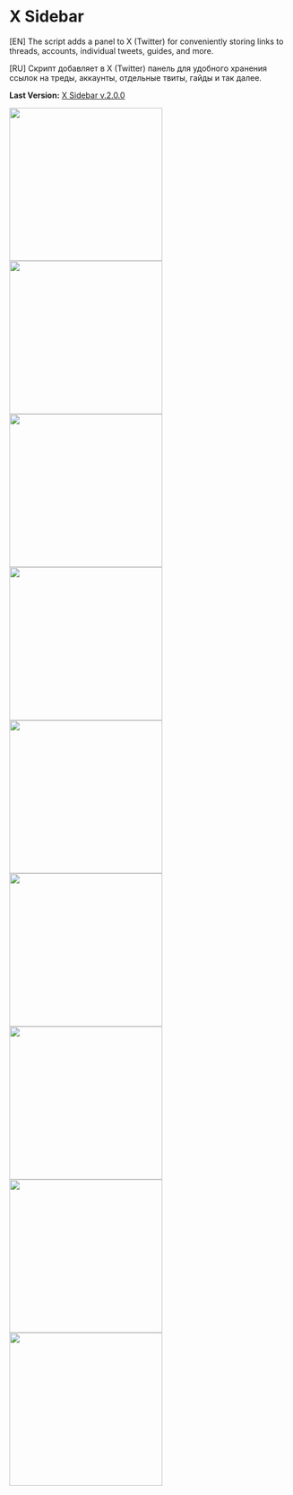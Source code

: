 # X Sidebar
[EN] The script adds a panel to X (Twitter) for conveniently storing links to threads, accounts, individual tweets, guides, and more.

[RU] Скрипт добавляет в X (Twitter) панель для удобного хранения ссылок на треды, аккаунты, отдельные твиты, гайды и так далее.

<b>Last Version:</b> <a href="https://github.com/GanstFeveral/X-Sidebar/releases/">X Sidebar v.2.0.0</a>

<img src="https://github.com/GanstFeveral/X-Sidebar/blob/main/images/sidebar4.jpg" height="273px" style="float:left;"> <img src="https://github.com/GanstFeveral/X-Sidebar/blob/main/images/sidebar8.jpg" height="273px" style="float:left;"> 
<img src="https://github.com/GanstFeveral/X-Sidebar/blob/main/images/sidebar10.jpg" height="273px" style="float:left;"> <img src="https://github.com/GanstFeveral/X-Sidebar/blob/main/images/sidebar9.jpg" height="273px" style="float:left;">
<img src="https://github.com/GanstFeveral/X-Sidebar/blob/main/images/sidebar7.jpg" height="273px" style="float:left;"> <img src="https://github.com/GanstFeveral/X-Sidebar/blob/main/images/sidebar5.jpg" height="273px" style="float:left;">
<img src="https://github.com/GanstFeveral/X-Sidebar/blob/main/images/sidebar6.jpg" height="273px"> <img src="https://github.com/GanstFeveral/X-Sidebar/blob/main/images/sidebar11.jpg" height="273px" style="float:left;">
<img src="https://github.com/GanstFeveral/X-Sidebar/blob/main/images/sidebar12.jpg" height="273px" style="float:left;">
